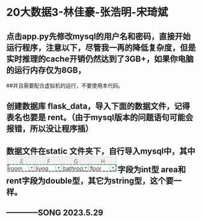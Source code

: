 # 20大数据3-林佳豪-张浩明-宋琦斌
## 点击app.py先修改mysql的用户名和密码，直接开始运行程序，注意以下，尽管我一再的降低复杂度，但是实时推理的cache开销仍然达到了3GB+，如果你电脑的运行内存仅为8GB，
##并且需要配合虚拟机的运行，不要使用本代码。
## 创建数据库 flask_data，导入下面的数据文件，记得表名也要是 rent。（由于mysql版本的问题语句可能会报错，所以没让程序插）
## 数据文件在static  文件夹下，自行导入mysql中，其中![img.png](img.png)字段为int型 area和rent字段为double型，其它为string型，这个要一样。
##                                                            ————SONG 2023.5.29